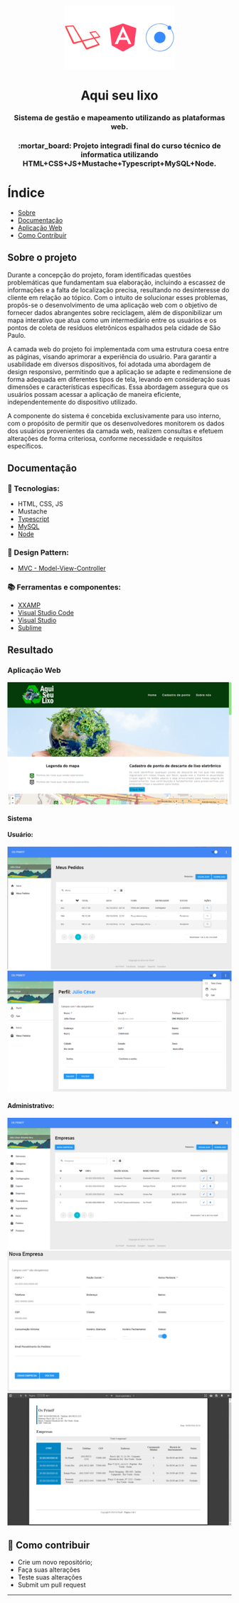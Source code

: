 <h3 align="center">
    <img alt="Logo" title="#logo" width="250px" src="https://github.com/julionery/docs/blob/master/WebDelivery/laravel-angular-ionic.png?raw=true">
</h3>
<h1 align="center">Aqui seu lixo</h1>
<h3 align="center">Sistema de gestão e mapeamento utilizando as plataformas web.</h3>

<h3 align="center"> :mortar_board: Projeto integradi final do curso técnico de informatica utilizando HTML+CSS+JS+Mustache+Typescript+MySQL+Node.</h3>

# Índice

- [Sobre](#sobre)
- [Documentação](#documentacao)
- [Aplicação Web](#web)
- [Como Contribuir](#contribuir)

## Sobre o projeto


Durante a concepção do projeto, foram identificadas questões problemáticas que fundamentam sua elaboração, incluindo a escassez de informações e a falta de localização precisa, resultando no desinteresse do cliente em relação ao tópico. Com o intuito de solucionar esses problemas, propôs-se o desenvolvimento de uma aplicação web com o objetivo de fornecer dados abrangentes sobre reciclagem, além de disponibilizar um mapa interativo que atua como um intermediário entre os usuários e os pontos de coleta de resíduos eletrônicos espalhados pela cidade de São Paulo.


A camada web do projeto foi implementada com uma estrutura coesa entre as páginas, visando aprimorar a experiência do usuário. Para garantir a usabilidade em diversos dispositivos, foi adotada uma abordagem de design responsivo, permitindo que a aplicação se adapte e redimensione de forma adequada em diferentes tipos de tela, levando em consideração suas dimensões e características específicas. Essa abordagem assegura que os usuários possam acessar a aplicação de maneira eficiente, independentemente do dispositivo utilizado.

A componente do sistema é concebida exclusivamente para uso interno, com o propósito de permitir que os desenvolvedores monitorem os dados dos usuários provenientes da camada web, realizem consultas e efetuem alterações de forma criteriosa, conforme necessidade e requisitos específicos.


<a id="documentacao"></a>

## Documentação
### :rocket: Tecnologias:
- HTML, CSS, JS
- Mustache
- [Typescript](https://www.typescriptlang.org)
- [MySQL](https://www.mysql.com/)
- [Node](https://nodejs.org/en)

### :briefcase: Design Pattern: 
 - [MVC - Model-View-Controller](https://en.wikipedia.org/wiki/Model%E2%80%93view%E2%80%93controller)

### :books: Ferramentas e componentes:
- [XXAMP](https://www.ganttproject.biz/)
- [Visual Studio Code](https://code.visualstudio.com)
- [Visual Studio](https://visualstudio.microsoft.com/pt-br/)
- [Sublime](https://www.sublimetext.com)
   
## Resultado

<a id="web"></a>

### Aplicação Web

![](https://github.com/D0nnye/BD-Basic/blob/main/Home%20Inicio.png?raw=true)

#### Sistema
#### Usuário:
![](https://github.com/julionery/docs/blob/master/WebDelivery/pedidos.png?raw=true)
![](https://github.com/julionery/docs/blob/master/WebDelivery/perfil.png?raw=true)

#### Administrativo:
![](https://github.com/julionery/docs/blob/master/WebDelivery/empresas.png?raw=true)
![](https://github.com/julionery/docs/blob/master/WebDelivery/cadastro-empresa.png?raw=true)
![](https://github.com/julionery/docs/blob/master/WebDelivery/relatorios.png?raw=true)

<a id="mobile"></a>

## :link: Como contribuir

- Crie um novo repositório;
- Faça suas alterações
- Teste suas alterações
- Submit um pull request

---

